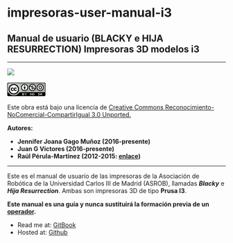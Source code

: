 # impresoras-user-manual-i3

## **Manual de usuario  (BLACKY e HIJA RESURRECTION)  Impresoras 3D modelos i3**



---

![](https://avatars1.githubusercontent.com/u/6586261?v=3&s=200)


![](cc.png)

Este obra está bajo una licencia de [Creative Commons Reconocimiento-NoComercial-CompartirIgual 3.0 Unported.
](http://creativecommons.org/licenses/by-nc-sa/3.0/deed.es_ES)

**Autores:**
* **Jennifer Joana Gago Muñoz (2016-presente)**
* **Juan G Victores (2016-presente)**
* **Raúl Pérula-Martínez (2012-2015: [enlace](https://docs.google.com/document/d/1b7sLQl3vPjp7CNvayk5mEjHVgoPj9QuWfPiRglXKoq4/pub))**



---


Este es el manual de usuario de las impresoras de la Asociación de Robótica de la Universidad Carlos III de Madrid (ASROB), llamadas ***Blacky*** e ***Hija Resurrection***. Ambas son impresoras 3D de tipo **Prusa I3**.




**Este manual es una guía y nunca sustituirá la formación previa de un [operador](https://apps-robots.uc3m.es/asrob/printers/operators.html).**

* Read me at: [GitBook](https://www.gitbook.com/book/asrob-uc3m/impresoras-user-manual-i3/details)
* Hosted at: [Github](https://github.com/asrob-uc3m/impresoras-user-manual-i3)
